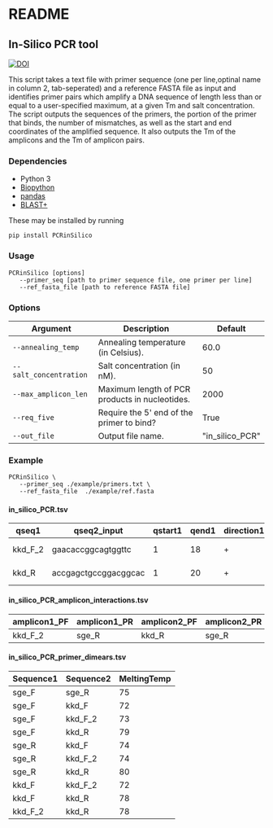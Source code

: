 # README

## In-Silico PCR tool

[![DOI](https://zenodo.org/badge/DOI/10.5281/zenodo.7882322.svg)](https://doi.org/10.5281/zenodo.7882322)

This script takes a text file with primer sequence (one per line,optinal name in column 2, tab-seperated) and a reference FASTA file as input and identifies primer pairs which amplify a DNA sequence of length less than or equal to a user-specified maximum, at a given Tm and salt concentration. The script outputs the sequences of the primers, the portion of the primer that binds, the number of mismatches, as well as the start and end coordinates of the amplified sequence. It also outputs the Tm of the amplicons and the Tm of amplicon pairs.

### Dependencies

-   Python 3
-   [Biopython](https://biopython.org/)
-   [pandas](https://pandas.pydata.org/)
-   [BLAST+](https://www.ncbi.nlm.nih.gov/books/NBK569861/)

These may be installed by running

```
pip install PCRinSilico
```

### Usage

```
PCRinSilico [options]
   --primer_seq [path to primer sequence file, one primer per line]
   --ref_fasta_file [path to reference FASTA file]
```

### Options

| Argument              | Description                                                  | Default      |
|-----------------------|--------------------------------------------------------------|--------------|
| `--annealing_temp`     | Annealing temperature (in Celsius).                           | 60.0         |
| `--salt_concentration` | Salt concentration (in nM).                                   | 50           |
| `--max_amplicon_len`   | Maximum length of PCR products in nucleotides.                | 2000         |
| `--req_five`           | Require the 5' end of the primer to bind?                      | True         |
| `--out_file`           | Output file name.                                             | "in_silico_PCR" |


### Example

```
PCRinSilico \
   --primer_seq ./example/primers.txt \
   --ref_fasta_file  ./example/ref.fasta
```

#### in_silico_PCR.tsv
| qseq1   | qseq2_input          | qstart1 | qend1 | direction1 | mismatch2 | qseq2 | qseq1_input   | qstart2 | qend2 | direction2 | mismatch1 | binding_pos_diff | reference | ref_region |
|---------|----------------------|---------|-------|------------|-----------|-------|---------------|---------|-------|------------|-----------|------------------|-----------|------------|
| kkd_F_2 | gaacaccggcagtggttc   | 1       | 18    | +          | 0         | sge_R | ctgccgcagcggt | 1       | 13    | -          | 0         | 300              | example   | 772, 1072  |
| kkd_R   | accgagctgccggacggcac | 1       | 20    | +          | 0         | sge_R | ctgccgcagcggt | 1       | 13    | -          | 0         | 318              | example   | 772, 1090  |


#### in_silico_PCR_amplicon_interactions.tsv
| amplicon1_PF | amplicon1_PR | amplicon2_PF | amplicon2_PR | tm          |
|--------------|--------------|--------------|--------------|-------------|
| kkd_F_2      | sge_R        | kkd_R        | sge_R        | 90.22726832 |


#### in_silico_PCR_primer_dimears.tsv
| Sequence1 | Sequence2 | MeltingTemp       |
|-----------|-----------|-------------------|
| sge_F     | sge_R     | 75  |
| sge_F     | kkd_F     | 72 |
| sge_F     | kkd_F_2   | 73  |
| sge_F     | kkd_R     | 79 |
| sge_R     | kkd_F     | 74  |
| sge_R     | kkd_F_2   | 74 |
| sge_R     | kkd_R     | 80 |
| kkd_F     | kkd_F_2   | 72  |
| kkd_F     | kkd_R     | 78 |
| kkd_F_2   | kkd_R     | 78 |
